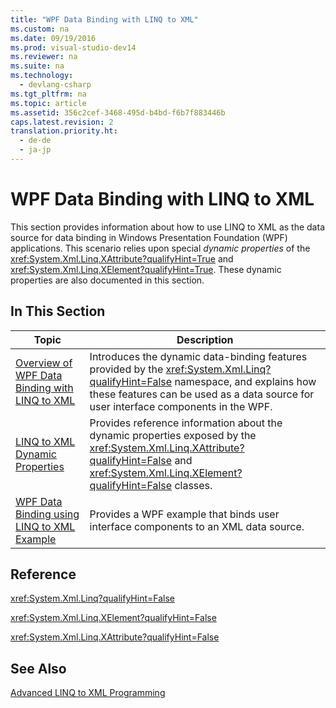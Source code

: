 ```yaml
---
title: "WPF Data Binding with LINQ to XML"
ms.custom: na
ms.date: 09/19/2016
ms.prod: visual-studio-dev14
ms.reviewer: na
ms.suite: na
ms.technology: 
  - devlang-csharp
ms.tgt_pltfrm: na
ms.topic: article
ms.assetid: 356c2cef-3468-495d-b4bd-f6b7f883446b
caps.latest.revision: 2
translation.priority.ht: 
  - de-de
  - ja-jp
---
```

# WPF Data Binding with LINQ to XML
This section provides information about how to use LINQ to XML as the data source for data binding in Windows Presentation Foundation (WPF) applications. This scenario relies upon special *dynamic properties* of the <xref:System.Xml.Linq.XAttribute?qualifyHint=True> and <xref:System.Xml.Linq.XElement?qualifyHint=True>. These dynamic properties are also documented in this section.  
  
## In This Section  
  
|Topic|Description|  
|-----------|-----------------|  
|[Overview of WPF Data Binding with LINQ to XML](../Topic/WPF%20Data%20Binding%20with%20LINQ%20to%20XML%20Overview.md)|Introduces the dynamic data-binding features provided by the <xref:System.Xml.Linq?qualifyHint=False> namespace, and explains how these features can be used as a data source for user interface components in the WPF.|  
|[LINQ to XML Dynamic Properties](../Topic/LINQ%20to%20XML%20Dynamic%20Properties.md)|Provides reference information about the dynamic properties exposed by the <xref:System.Xml.Linq.XAttribute?qualifyHint=False> and <xref:System.Xml.Linq.XElement?qualifyHint=False> classes.|  
|[WPF Data Binding using LINQ to XML Example](../vs140/WPF-Data-Binding-Using-LINQ-to-XML-Example.md)|Provides a WPF example that binds user interface components to an XML data source.|  
  
## Reference  
 <xref:System.Xml.Linq?qualifyHint=False>  
  
 <xref:System.Xml.Linq.XElement?qualifyHint=False>  
  
 <xref:System.Xml.Linq.XAttribute?qualifyHint=False>  
  
## See Also  
 [Advanced LINQ to XML Programming](../vs140/Advanced-LINQ-to-XML-Programming.md)